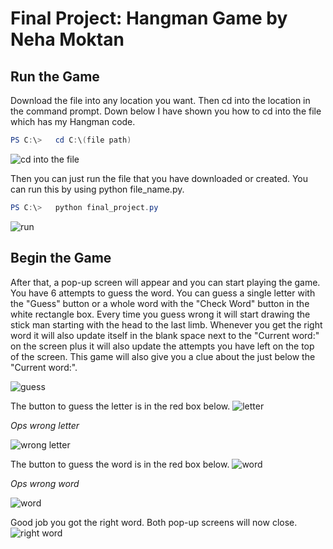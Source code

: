 # Final Project: Hangman Game by Neha Moktan

## Run the Game

Download the file into any location you want. Then cd into the location in the command prompt. Down below I have shown you how to cd into the file which has my Hangman code. 

```powershell
PS C:\>   cd C:\(file path)
```
![cd into the file](https://github.com/moktanna/it3038c-scripts/assets/142691046/73b39b2c-f3bd-426b-a415-e3fd00280e82)


Then you can just run the file that you have downloaded or created. You can run this by using python file_name.py.

```powershell
PS C:\>   python final_project.py
```
![run](https://github.com/moktanna/it3038c-scripts/assets/142691046/dc22446b-1d60-4c5f-8260-98d42befd7aa)

## Begin the Game

After that, a pop-up screen will appear and you can start playing the game. You have 6 attempts to guess the word. You can guess a single letter with the "Guess" button or a whole word with the "Check Word" button in the white rectangle box. Every time you guess wrong it will start drawing the stick man starting with the head to the last limb. Whenever you get the right word it will also update itself in the blank space next to the "Current word:" on the screen plus it will also update the attempts you have left on the top of the screen. This game will also give you a clue about the just below the "Current word:". 

![guess](https://github.com/moktanna/it3038c-scripts/assets/142691046/f9ac9b05-e973-4eb0-8e57-1ec5dcc0ba7c)

The button to guess the letter is in the red box below. 
![letter](https://github.com/moktanna/it3038c-scripts/assets/142691046/3bd2b742-9eb4-4008-86d1-dbd5d16e4824)

*Ops wrong letter*

![wrong letter](https://github.com/moktanna/it3038c-scripts/assets/142691046/6cbdfb59-fbab-4814-b598-e6b7103aa687)

The button to guess the word is in the red box below. 
![word](https://github.com/moktanna/it3038c-scripts/assets/142691046/7fc182d8-cdfa-4dcb-b1b6-6d5190fd4cce)

*Ops wrong word*

![word](https://github.com/moktanna/it3038c-scripts/assets/142691046/a6f7c7e4-df93-42cb-bd20-f9d4cc883020)

Good job you got the right word. Both pop-up screens will now close. 
![right word](https://github.com/moktanna/it3038c-scripts/assets/142691046/2eb75dd1-d80c-4425-af47-7ae167b61412)

